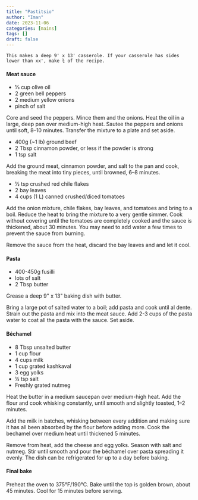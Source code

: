 ```yaml
---
title: "Pastitsio"
author: "Iman"
date: 2023-11-06
categories: [mains]
tags: []
draft: false
---
```


`This makes a deep 9' x 13' casserole. If your casserole has sides lower than xx', make ¾ of the recipe.`

#### Meat sauce

- 1⁄3 cup olive oil
- 2 green bell peppers
- 2 medium yellow onions
- pinch of salt

Core and seed the peppers. Mince them and the onions. Heat the oil in a large, deep pan over medium-high heat. Sautee the peppers and onions until soft, 8–10 minutes. Transfer the mixture to a plate and set aside.

- 400g (~1 lb) ground beef
- 2 Tbsp cinnamon powder, or less if the powder is strong
- 1 tsp salt

Add the ground meat, cinnamon powder, and salt to the pan and cook, breaking the meat into tiny pieces, until browned, 6–8 minutes.

- 1⁄2 tsp crushed red chile flakes
- 2 bay leaves
- 4 cups (1 L) canned crushed/diced tomatoes

Add the onion mixture, chile flakes, bay leaves, and tomatoes and bring to a boil. Reduce the heat to bring the mixture to a very gentle simmer. Cook without covering until the tomatoes are completely cooked and the sauce is thickened, about 30 minutes. You may need to add water a few times to prevent the sauce from burning.

Remove the sauce from the heat, discard the bay leaves and and let it cool.

#### Pasta

- 400-450g fusilli
- lots of salt
- 2 Tbsp butter

Grease a deep 9" x 13" baking dish with butter.

Bring a large pot of salted water to a boil; add pasta and cook until al dente. Strain out the pasta and mix into the meat sauce. Add 2-3 cups of the pasta water to coat all the pasta with the sauce. Set aside.

#### Béchamel

- 8 Tbsp unsalted butter
- 1 cup flour
- 4 cups milk
- 1 cup grated kashkaval
- 3 egg yolks
- ¼ tsp salt
- Freshly grated nutmeg

Heat the butter in a medium saucepan over medium-high heat. Add the flour and cook whisking constantly, until smooth and slightly toasted, 1–2 minutes.

Add the milk in batches, whisking between every addition and making sure it has all been absorbed by the flour before adding more. Cook the bechamel over medium heat until thickened 5 minutes.

Remove from heat, add the cheese and egg yolks. Season with salt and nutmeg. Stir until smooth and pour the béchamel over pasta spreading it evenly. The dish can be refrigerated for up to a day before baking.

#### Final bake

Preheat the oven to 375°F/190°C. Bake until the top is golden brown, about 45 minutes. Cool for 15 minutes before serving.
